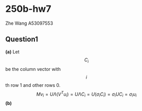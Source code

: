 # 250b-hw7

Zhe Wang
A53097553

## Question1

**(a)**
Let $$C_i$$ be the column vector with $$i$$th row 1 and other rows 0. 
$$Mv_i = U \Lambda (V^Tu_i) = U\Lambda C_i= U (\sigma_i C_i) = \sigma_i U C_i = \sigma_i u_i$$
**(b)**



